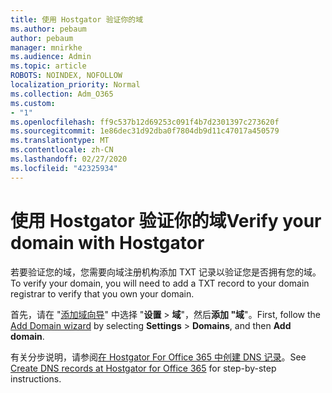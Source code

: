 ```yaml
---
title: 使用 Hostgator 验证你的域
ms.author: pebaum
author: pebaum
manager: mnirkhe
ms.audience: Admin
ms.topic: article
ROBOTS: NOINDEX, NOFOLLOW
localization_priority: Normal
ms.collection: Adm_O365
ms.custom:
- "1"
ms.openlocfilehash: ff9c537b12d69253c091f4b7d2301397c273620f
ms.sourcegitcommit: 1e86dec31d92dba0f7804db9d11c47017a450579
ms.translationtype: MT
ms.contentlocale: zh-CN
ms.lasthandoff: 02/27/2020
ms.locfileid: "42325934"
---
```

# <a name="verify-your-domain-with-hostgator"></a><span data-ttu-id="4aec9-102">使用 Hostgator 验证你的域</span><span class="sxs-lookup"><span data-stu-id="4aec9-102">Verify your domain with Hostgator</span></span>

<span data-ttu-id="4aec9-103">若要验证您的域，您需要向域注册机构添加 TXT 记录以验证您是否拥有您的域。</span><span class="sxs-lookup"><span data-stu-id="4aec9-103">To verify your domain, you will need to add a TXT record to your domain registrar to verify that you own your domain.</span></span> 

<span data-ttu-id="4aec9-104">首先，请在 "[添加域向导](https://portal.office.com/adminportal/home#/Domains)" 中选择 "**设置** \> **域**"，然后**添加 "域**"。</span><span class="sxs-lookup"><span data-stu-id="4aec9-104">First, follow the [Add Domain wizard](https://portal.office.com/adminportal/home#/Domains) by selecting **Settings** \> **Domains**, and then **Add domain**.</span></span>
  
<span data-ttu-id="4aec9-105">有关分步说明，请参阅[在 Hostgator For Office 365 中创建 DNS 记录](https://docs.microsoft.com/microsoft-365/admin/dns/create-dns-records-at-hostgator)。</span><span class="sxs-lookup"><span data-stu-id="4aec9-105">See [Create DNS records at Hostgator for Office 365](https://docs.microsoft.com/microsoft-365/admin/dns/create-dns-records-at-hostgator) for step-by-step instructions.</span></span>
